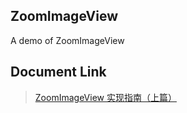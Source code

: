## ZoomImageView
A demo of ZoomImageView


## Document Link
>[ZoomImageView 实现指南（上篇）](https://www.dafaycoding.com/article/android-basic-zoomimageview)